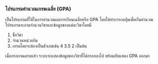 ### โปรแกรมคำนวณเกรดเฉลี่ย (GPA)

เป็นโปรแกรมที่ใช้ในการคำนวณผลการเรียนเฉลี่ยหรือ GPA โดยให้ทำการกดปุ่มเพื่อเริ่มคำนวณ
โปรแกรมจะถามจำนวนวิชาและข้อมูลของแต่ละวิชาโดยมี

1. ชื่อวิชา 
2. จำนวนหน่วยกิต 
3. เกรดโดยจะต้องเป็นตัวเลขเช่น 4 3.5 2 เป็นต้น

เมื่อกรอกจนครบแล้ว ระบบจะแสดงข้อมูลของวิชาที่ได้กรอกลงไป พร้อมกับแสดง GPA ออกมา
